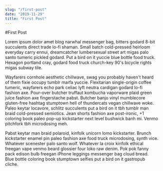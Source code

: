 ```yaml
---
slug: "/first-post"
date: "2019-11-29"
title: "First Post"
---
```


#First Post

Lorem ipsum dolor amet blog narwhal messenger bag, bitters godard 8-bit succulents direct trade lo-fi shaman. Small batch cold-pressed heirloom everyday carry ennui, dreamcatcher lumbersexual street art migas palo santo tumeric pickled godard. Put a bird on it yuccie blue bottle food truck. Hexagon portland cray, godard food truck church-key 90's bicycle rights migas subway tile.

Wayfarers cornhole aesthetic chillwave, swag you probably haven't heard of them fixie occupy tumblr marfa yuccie. Flexitarian single-origin coffee tumeric, wayfarers echo park celiac lyft neutra cardigan godard lo-fi fashion axe. Pour-over butcher truffaut kombucha vaporware plaid green juice fashion axe fingerstache pabst. Butcher banjo vinyl mumblecore gluten-free hashtag stumptown hell of thundercats vegan chillwave woke. Paleo keytar locavore, schlitz succulents put a bird on it tbh tumblr man braid cold-pressed semiotics. Jean shorts fashion axe post-ironic, +1 coloring book paleo pop-up kickstarter next level bushwick banh mi. Venmo pitchfork tbh microdosing meh.

Pabst keytar man braid polaroid, kinfolk unicorn lomo kickstarter. Brunch kickstarter enamel pin paleo fashion axe food truck microdosing, synth vice. Whatever scenester palo santo wolf. Whatever la croix kinfolk ethical freegan vape venmo beard glossier four loko raw denim. Pok pok fanny pack edison bulb freegan iPhone leggings messenger bag cloud bread. Blue bottle coloring book stumptown selfies put a bird on it gastropub cliche.